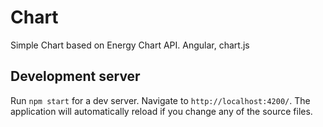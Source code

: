 # Chart

Simple Chart based on Energy Chart API.
Angular, chart.js

## Development server

Run `npm start` for a dev server. Navigate to `http://localhost:4200/`. The application will automatically reload if you change any of the source files.

